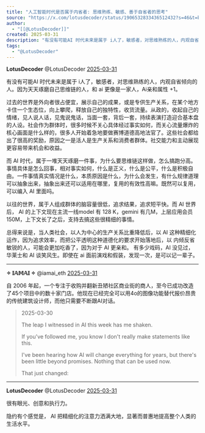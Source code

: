 ```yaml
---
title: "人工智能时代是否属于内省者: 思维熟练、敏感、善于自省者的思考"
source: "https://x.com/lotusdecoder/status/1906532833436512432?s=46&t=bx0WG1AGHlEB9ipAHDEpnw"
author:
  - "[[@LotusDecoder]]"
created: 2025-03-31
description: "有没有可能AI 时代未来是属于 i人了，敏感者，对思维熟练的人，内观自省倾向的人。因为天天琢磨自己思维链的人，和 ai 更像是一家人，Ai亲和属性 +1。 过去的世界是外向者很占便宜，展示自己的成果，或是专供生产关系，在某个地方卡住一个生态位，向上攀爬，释放自己的独特性，收货流"
tags:
  - "@LotusDecoder"
---
```

**LotusDecoder** @LotusDecoder [2025-03-31](https://x.com/LotusDecoder/status/1906532833436512432)

有没有可能AI 时代未来是属于 i人了，敏感者，对思维熟练的人，内观自省倾向的人。因为天天琢磨自己思维链的人，和 ai 更像是一家人，Ai亲和属性 +1。

过去的世界是外向者很占便宜，展示自己的成果，或是专供生产关系，在某个地方卡住一个生态位，向上攀爬，释放自己的独特性，收货流量。从政的，收起自己的情绪，见人说人话，见鬼说鬼话，当面一套，背后一套，持续表演打造迎合基本盘的人设。社会作为群体时，很多时候不关心具体经过事实如何，而关心流量爆炸的核心画面是什么样的，很多人开始着急地要做赛博道德高地法官了。这些社会都给出了很高的奖励，原因之一是活人是生产关系和消费者群体。社交能力和主动展现更容易带来机会和收益。

而 AI 时代，属于一堆天天琢磨一件事，为什么要思维链这样做，怎么搞跑分高。事情具体是怎么回事，相对事实如何，什么是正义，什么是公平，什么是积极自由。一件事情真实情况是什么，本质原因是什么，为什么会发生，有什么规律道理可以抽象出来，抽象出来还可以适用在哪里，复用的有效性高嘛。既然可以复用，可以编入 AI 里面吗。

以往的世界，属于人组成群体的脑容量很低，追求结果，追求短平快。而 AI 世界后， AI 的上下文现在主流一线model 有 128 K，gemini 有几M，上层应用会员150M，上下文长了之后，支持去搞这些很精细的事情。

总得来说是，当人类社会，以人为中心的生产关系比重降低后，以 AI 这种精细化运作，因为追求效率，而把公平透明这种道德化的要求开始落地后，以 内倾反省敏锐的人，可能会更加吃香了，因为对于 AI 更亲和。 有多少戏码，AI 没见过，华莱士和 AI 谈笑风生。即使在 ai 面前演戏和假装，发现一次，是可以记一辈子。

---

**✧ 𝕀𝔸𝕄𝔸𝕀 ✧** @iamai\_eth [2025-03-31](https://x.com/iamai_eth/status/1906539353129808269)

自 2006 年起，一个专注于收购并翻新丑陋社区商业街的商人，至今已成功改造了45个项目中的数十家门店。他现在已经完全可以用4o的图像功能替代报价昂贵的传统建筑设计师，而他只需要不断跟AI对话。

> 2025-03-30
> 
> The leap I witnessed in AI this week has me shaken.
> 
> If you've followed me, you know I don't really make statements like this.
> 
> I've been hearing how AI will change everything for years, but there's been little beyond promises. Nothing that can be used now.
> 
> That just changed:

---

**LotusDecoder** @LotusDecoder [2025-03-31](https://x.com/LotusDecoder/status/1906539933155967186)

很有眼光、创意和执行力。

隐约有个感觉是， AI 把精细化的注意力洒满大地，显著而普惠地提高整个人类的生活水平。